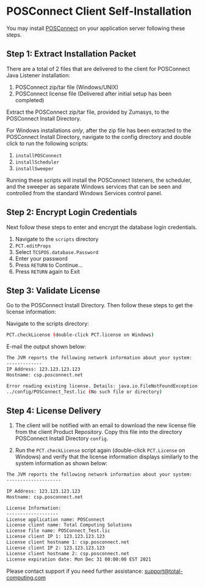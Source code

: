 # POSConnect Client Self-Installation

<PageHeader />

You may install [POSConnect](https://www.total-computing.com/posconnect/) on your application server following these steps.

## Step 1: Extract Installation Packet

There are a total of 2 files that are delivered to the client for POSConnect Java Listener installation:

1. POSConnect zip/tar file (Windows/UNIX)
2. POSConnect license file (Delivered after initial setup has been completed)

Extract the POSConnect zip/tar file, provided by Zumasys, to the POSConnect Install Directory.

For Windows installations _only_, after the zip file has been extracted to the POSConnect Install Directory, navigate to the config directory and double click to run the following scripts:

1. `installPOSConnect`
2. `installScheduler`
3. `installSweeper`

Running these scripts will install the POSConnect listeners, the scheduler, and the sweeper as separate Windows services that can be seen and controlled from the standard Windows Services control panel.

## Step 2: Encrypt Login Credentials

Next follow these steps to enter and encrypt the database login credentials.

1. Navigate to the `scripts` directory
2. `PCT.editProps`
3. Select `TCSPOS.database.Password`
4. Enter your password
5. Press `RETURN` to Continue...
6. Press `RETURN` again to Exit

## Step 3: Validate License

Go to the POSConnect Install Directory. Then follow these steps to get the license information:

Navigate to the scripts directory:

```bash
PCT.checkLicense (double-click PCT.license on Windows)
```

E-mail the output shown below:

```bash
The JVM reports the following network information about your system:
-------------
IP Address: 123.123.123.123
Hostname: csp.posconnect.net

Error reading existing license. Details: java.io.FileNotFoundException:
../config/POSConnect_Test.lic (No such file or directory)
```

## Step 4: License Delivery

1. The client will be notified with an email to download the new license file from the client Product Repository. Copy this file into the directory POSConnect Install Directory `config`.

2. Run the `PCT.checkLicense` script again (double-click `PCT.License` on Windows) and verify that the license information displays similarly to the system information as shown below:

```bash
The JVM reports the following network information about your system:
--------------------

IP Address: 123.123.123.123
Hostname: csp.posconnect.net

License Information:
-------------------
License application name: POSConnect
License client name: Total Computing Solutions
License file name: POSConnect_Test.lic
License client IP 1: 123.123.123.123
License client hostname 1: csp.posconnect.net
License client IP 2: 123.123.123.123
License client hostname 2: csp.posconnect.net
License expiration date: Mon Dec 31 00:00:00 EST 2021
```

Please contact support if you need further assistance: [support@total-computing.com](mailto:support@total-computing.com)

<PageFooter />
